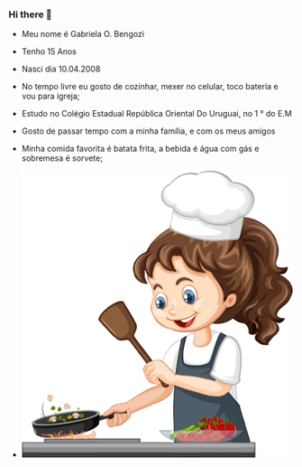 ### Hi there 👋


-  Meu nome é Gabriela O. Bengozi
- Tenho 15 Anos
- Nasci dia 10.04.2008
- No tempo livre eu gosto de cozinhar, mexer no celular, toco bateria e vou para igreja;
- Estudo no Colégio Estadual República Oriental Do Uruguai, no 1 ° do E.M
- Gosto de passar tempo com a minha família, e com os meus amigos  
- Minha comida favorita é batata frita, a bebida é água com gás e sobremesa é sorvete;

- ![](https://github.com/GabiBengozi/GabiBengozi/blob/main/2070010-personagem-garota-bonita-vestindo-chapeu-de-chef-cozinhando-comida-gratis-vetor.jpg?raw=true)
